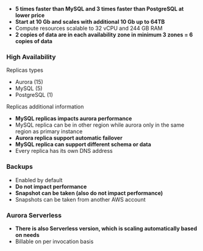 

- **5 times faster than MySQL and 3 times faster than PostgreSQL at lower price**
- **Start at 10 Gb and scales with additional 10 Gb up to 64TB**
- Compute resources scalable to 32 vCPU and 244 GB RAM
- **2 copies of data are in each availability zone in minimum 3 zones = 6 copies of data**

### **High Availability**

Replicas types

- Aurora \(15\)
- MySQL \(5\)
- PostgreSQL \(1\)

Replicas additional information

- **MySQL replicas impacts aurora performance**
- MySQL replica can be in other region while aurora only in the same region as primary instance
- **Aurora replica support automatic failover**
- **MySQL replica can support different schema or data**
- Every replica has its own DNS address

### Backups

- Enabled by default
- **Do not impact performance**
- **Snapshot can be taken \(also do not impact performance\)**
- Snapshots can be taken from another AWS account

### Aurora Serverless

- **There is also Serverless version, which is scaling automatically based on needs**
- Billable on per invocation basis
